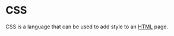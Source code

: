 # CSS











CSS is a language that can be used to add style to an [HTML](/wiki/HTML) page.